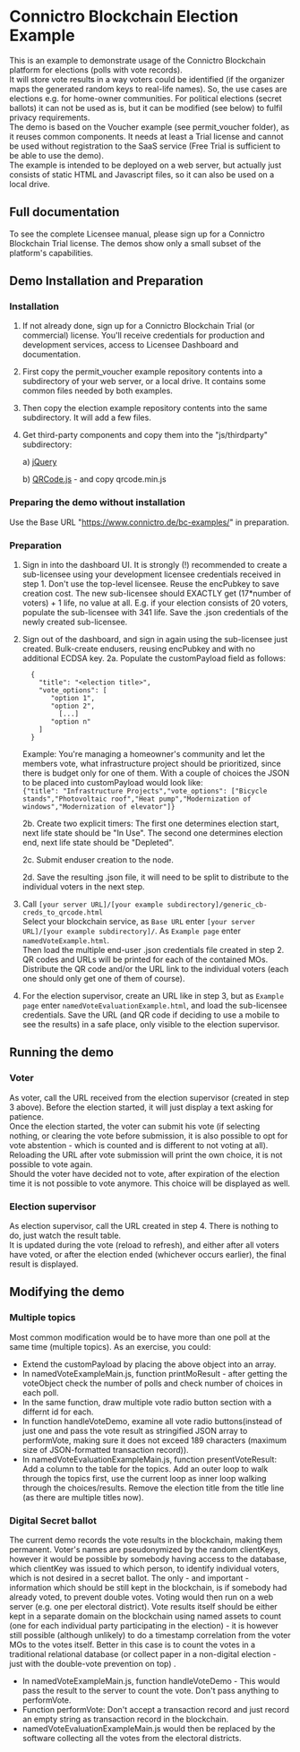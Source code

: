# Connictro Blockchain Election Example

This is an example to demonstrate usage of the Connictro Blockchain platform for elections (polls with vote records).  
It will store vote results in a way voters could be identified (if the organizer maps the generated random keys to real-life names).
So, the use cases are elections e.g. for home-owner communities. For political elections  (secret ballots) it can not be used as is,
but it can be modified (see below) to fulfil privacy requirements.  
The demo is based on the Voucher example (see permit_voucher folder), as it reuses common components. It needs at least a Trial license
and cannot be used without registration to the SaaS service (Free Trial is sufficient to be able to use the demo).  
The example is intended to be deployed on a web server, but actually just consists of static HTML and Javascript files,
so it can also be used on a local drive.


## Full documentation
To see the complete Licensee manual, please sign up for a Connictro Blockchain Trial license.
The demos show only a small subset of the platform's capabilities. 


## Demo Installation and Preparation
### Installation
1. If not already done, sign up for a Connictro Blockchain Trial (or commercial) license. You'll receive credentials for
   production and development services, access to Licensee Dashboard and documentation.
   
2. First copy the permit_voucher example repository contents into a subdirectory of your web server, or a local drive.
   It contains some common files needed by both examples.

3. Then copy the election example repository contents into the same subdirectory. It will add a few files.

4. Get third-party components and copy them into the "js/thirdparty" subdirectory:

   a) [jQuery](https://code.jquery.com/jquery-3.6.0.min.js)
     
   b) [QRCode.js](https://github.com/davidshimjs/qrcodejs) - and copy qrcode.min.js
        
### Preparing the demo without installation
Use the Base URL "https://www.connictro.de/bc-examples/" in preparation.

### Preparation

1. Sign in into the dashboard UI.
   It is strongly (!) recommended to create a sub-licensee using your development licensee credentials received in step 1.
   Don't use the top-level licensee. Reuse the encPubkey to save creation cost.
   The new sub-licensee should EXACTLY get (17*number of voters) + 1 life, no value at all. 
   E.g. if your election consists of 20 voters, populate the sub-licensee with 341 life.
   Save the .json credentials of the newly created sub-licensee.
   
2. Sign out of the dashboard, and sign in again using the sub-licensee just created.
   Bulk-create endusers, reusing encPubkey and with no additional ECDSA key. 
   2a. Populate the customPayload field as follows:

         {
           "title": "<election title>",
           "vote_options": [
              "option 1",
              "option 2",
                [...]
              "option n"
           ]
         }

      Example: You're managing a homeowner's community and let the members vote, what infrastructure project should be prioritized,
      since there is budget only for one of them. With a couple of choices the JSON to be placed into customPayload would look like:  
      `{"title": "Infrastructure Projects","vote_options": ["Bicycle stands","Photovoltaic roof","Heat pump","Modernization of windows","Modernization of elevator"]}`

   2b. Create two explicit timers:
       The first one determines election start, next life state should be "In Use".
       The second one determines election end,  next life state should be "Depleted".
       
   2c. Submit enduser creation to the node.
        
   2d. Save the resulting .json file, it will need to be split to distribute to the individual voters in the next step.

3. Call `[your server URL]/[your example subdirectory]/generic_cb-creds_to_qrcode.html`   
   Select your blockchain service, as `Base URL` enter `[your server URL]/[your example subdirectory]/`.
   As `Example page` enter `namedVoteExample.html`.  
   Then load the multiple end-user .json credentials file created in step 2.
   QR codes and URLs will be printed for each of the contained MOs.  
   Distribute the QR code and/or the URL link to the individual voters (each one should only get one of them of course).
   
4. For the election supervisor, create an URL like in step 3, but as `Example page` enter `namedVoteEvaluationExample.html`,
   and load the sub-licensee credentials. Save the URL (and QR code if deciding to use a mobile to see the results) in a safe
   place, only visible to the election supervisor.

## Running the demo
### Voter
As voter, call the URL received from the election supervisor (created in step 3 above).
Before the election started, it will just display a text asking for patience.  
Once the election started, the voter can submit his vote (if selecting nothing, or clearing the vote before submission, it is also
possible to opt for vote abstention - which is counted and is different to not voting at all).  
Reloading the URL after vote submission will print the own choice, it is not possible to vote again.  
Should the voter have decided not to vote, after expiration of the election time it is not possible to vote anymore.
This choice will be displayed as well.

### Election supervisor
As election supervisor, call the URL created in step 4. There is nothing to do, just watch the result table.  
It is updated during the vote (reload to refresh), and either after all voters have voted, or after the election ended
(whichever occurs earlier), the final result is displayed.


## Modifying the demo
### Multiple topics
Most common modification would be to have more than one poll at the same time (multiple topics). As an exercise, you could:  
- Extend the customPayload by placing the above object into an array.
- In namedVoteExampleMain.js, function printMoResult - after getting the voteObject check the number of polls and check number of choices in each poll.
- In the same function, draw multiple vote radio button section with a differnt id for each.
- In function handleVoteDemo, examine all vote radio buttons(instead of just one and pass the vote result as stringified JSON array to performVote,
  making sure it does not exceed 189 characters (maximum size of JSON-formatted transaction record)).
- In namedVoteEvaluationExampleMain.js, function presentVoteResult: Add a column to the table for the topics. Add an outer loop to walk through the topics first,
  use the current loop as inner loop walking through the choices/results. Remove the election title from the title line (as there are multiple titles now).
  
### Digital Secret ballot
The current demo records the vote results in the blockchain, making them permanent. Voter's names are pseudonymized by the random clientKeys, however
it would be possible by somebody having access to the database, which clientKey was issued to which person, to identify individual voters, which is not
desired in a secret ballot. The only - and important - information which should be still kept in the blockchain, is if somebody had already voted, to prevent
double votes.
Voting would then run on a web server (e.g. one per electoral district). Vote results itself should be either kept in a separate domain on the blockchain
using named assets to count (one for each individual party participating in the election) - it is however still possible (although unlikely) to do a timestamp
correlation from the voter MOs to the votes itself. Better in this case is to count the votes in a traditional relational database (or collect paper in a
non-digital election - just with the double-vote prevention on top) .
- In namedVoteExampleMain.js, function handleVoteDemo - This would pass the result to the server to count the vote. Don't pass anything to performVote.
- Function performVote: Don't accept a transaction record and just record an empty string as transaction record in the blockchain.
- namedVoteEvaluationExampleMain.js would then be replaced by the software collecting all the votes from the electoral districts.

